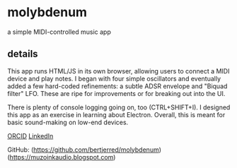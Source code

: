 
# molybdenum
a simple MIDI-controlled music app

## details
This app runs HTML/JS in its own browser, allowing users to connect a MIDI device
and play notes. I began with four simple oscillators and eventually added a few
hard-coded refinements: a subtle ADSR envelope and "Biquad filter" LFO.
These are ripe for improvements or for breaking out into the UI.

There is plenty of console logging going on, too (CTRL+SHIFT+I).
I designed this app as an exercise in learning about Electron.
Overall, this is meant for basic sound-making on low-end devices.

[ORCID](https://orcid.org/0000-0001-8121-0285)
[LinkedIn](https://www.linkedin.com/in/bertjerred/)

GitHub: (https://github.com/bertjerred/molybdenum)
(https://muzoinkaudio.blogspot.com)
